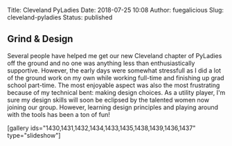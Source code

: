 Title: Cleveland PyLadies
Date: 2018-07-25 10:08
Author: fuegalicious
Slug: cleveland-pyladies
Status: published

Grind & Design
--------------

Several people have helped me get our new Cleveland chapter of PyLadies
off the ground and no one was anything less than enthusiastically
supportive. However, the early days were somewhat stressfull as I did a
lot of the ground work on my own while working full-time and finishing
up grad school part-time. The most enjoyable aspect was also the most
frustrating because of my technical bent: making design choices. As a
utility player, I'm sure my design skills will soon be eclipsed by the
talented women now joining our group. However, learning design
principles and playing around with the tools has been a ton of fun!

\[gallery ids="1430,1431,1432,1434,1433,1435,1438,1439,1436,1437"
type="slideshow"\]

 
